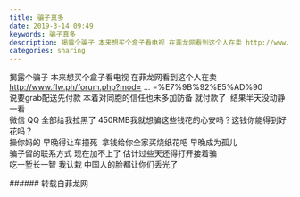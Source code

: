 ```yaml
---
title: 骗子真多
date: 2019-3-14 09:49
keywords: 骗子真多
description: 揭露个骗子 本来想买个盒子看电视 在菲龙网看到这个人在卖 http://www.flw.ph/forum.php?mod= ... =%E7%9B%92%E5%AD%90说要grab配送先付款 本着对同胞的信任也未多加防备 就付款了  结果
categories: sharing
---
```

<td class="t_f" id="postmessage_3220614">

揭露个骗子 本来想买个盒子看电视 在菲龙网看到这个人在卖 <a href="http://www.flw.ph/forum.php?mod=viewthread&amp;tid=652371&amp;highlight=%E7%9B%92%E5%AD%90" target="_blank">http://www.flw.ph/forum.php?mod= ... =%E7%9B%92%E5%AD%90</a><br/>
说要grab配送先付款 本着对同胞的信任也未多加防备 就付款了  结果半天没动静 一看<br/>
微信 QQ 全部给我拉黑了 450RMB我就想骗这些钱花的心安吗？这钱你能得到好花吗？<br/>
操你妈的 早晚得让车撞死  拿钱给你全家买烧纸花吧 早晚成为孤儿 <br/>
骗子留的联系方式 现在加不上了 估计过些天还得打开接着骗 <br/>
吃一堑长一智 我认栽 中国人的脸都让你们丢光了 <br/>
</td>
###### 转载自菲龙网